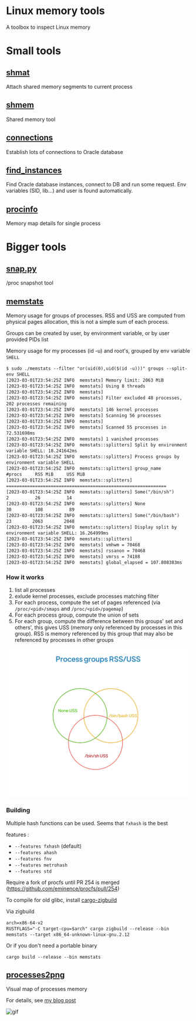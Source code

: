 # Linux memory tools

A toolbox to inspect Linux memory

# Small tools
## [shmat](src/bin/shmat.rs)

Attach shared memory segments to current process

## [shmem](src/bin/shmem.rs)

Shared memory tool

## [connections](oracle-tools/src/bin/connections.rs)

Establish lots of connections to Oracle database

## [find_instances](oracle-tools/src/bin/find_instances.rs)

Find Oracle database instances, connect to DB and run some request. Env variables (SID, lib...) and user is found automatically.

## [procinfo](src/bin/procinfo.rs)

Memory map details for single process

# Bigger tools
## [snap.py](proc_snap/README.md)

/proc snapshot tool

## [memstats](src/bin/memstats.rs)

Memory usage for groups of processes. RSS and USS are computed from physical pages allocation, this is not a simple sum of each process.

Groups can be created by user, by environment variable, or by user provided PIDs list

Memory usage for my processes (id -u) and root's, grouped by env variable `SHELL`

```
$ sudo ./memstats --filter "or(uid(0),uid($(id -u)))" groups --split-env SHELL
[2023-03-01T23:54:25Z INFO  memstats] Memory limit: 2063 MiB
[2023-03-01T23:54:25Z INFO  memstats] Using 8 threads
[2023-03-01T23:54:25Z INFO  memstats] 
[2023-03-01T23:54:25Z INFO  memstats] Filter excluded 48 processes, 202 processes remaining
[2023-03-01T23:54:25Z INFO  memstats] 146 kernel processes
[2023-03-01T23:54:25Z INFO  memstats] Scanning 56 processes
[2023-03-01T23:54:25Z INFO  memstats] 
[2023-03-01T23:54:25Z INFO  memstats] Scanned 55 processes in 72.531698ms
[2023-03-01T23:54:25Z INFO  memstats] 1 vanished processes
[2023-03-01T23:54:25Z INFO  memstats::splitters] Split by environment variable SHELL: 18.241642ms
[2023-03-01T23:54:25Z INFO  memstats::splitters] Process groups by environment variable SHELL
[2023-03-01T23:54:25Z INFO  memstats::splitters] group_name                     #procs     RSS MiB     USS MiB
[2023-03-01T23:54:25Z INFO  memstats::splitters] =============================================================
[2023-03-01T23:54:25Z INFO  memstats::splitters] Some("/bin/sh")                     2          26          14
[2023-03-01T23:54:25Z INFO  memstats::splitters] None                               30         108          89
[2023-03-01T23:54:25Z INFO  memstats::splitters] Some("/bin/bash")                  23        2063        2048
[2023-03-01T23:54:25Z INFO  memstats::splitters] Display split by environment variable SHELL: 16.264999ms
[2023-03-01T23:54:25Z INFO  memstats::splitters] 
[2023-03-01T23:54:25Z INFO  memstats] vmhwm = 70468
[2023-03-01T23:54:25Z INFO  memstats] rssanon = 70468
[2023-03-01T23:54:25Z INFO  memstats] vmrss = 74188
[2023-03-01T23:54:25Z INFO  memstats] global_elapsed = 107.808383ms
```

### How it works
1. list all processes
1. exlude kernel processes, exclude processes matching filter
1. For each process, compute the set of pages referenced (via `/proc/<pid>/smaps` and `/proc/<pid>/pagemap`)
1. For each process group, compute the union of sets
1. For each group, compute the difference between this groups' set and others', this gives USS (memory only referenced by processes in this group). RSS is memory referenced by this group that may also be referenced by processes in other groups

![Memory groups Venn diagram RSS USS](./assets/Process_groups_RSS_USS.png)

### Building

Multiple hash functions can be used. Seems that `fxhash` is the best

features :
* `--features fxhash` (default)
* `--features ahash`
* `--features fnv`
* `--features metrohash`
* `--features std`


Require a fork of procfs until PR 254 is merged (https://github.com/eminence/procfs/pull/254)

To compile for old glibc, install [cargo-zigbuild](https://github.com/rust-cross/cargo-zigbuild)

Via zigbuild
```
arch=x86-64-v2
RUSTFLAGS="-C target-cpu=$arch" cargo zigbuild --release --bin memstats --target x86_64-unknown-linux-gnu.2.12
```

Or if you don't need a portable binary
```
cargo build --release --bin memstats
```

## [processes2png](src/bin/processes2png.rs)

Visual map of processes memory

For details, see [my blog post](https://tatref.github.io/blog/2023-visual-linux-memory-compact/)


![gif](https://tatref.github.io/blog/2023-visual-linux-memory-compact/out.gif)

